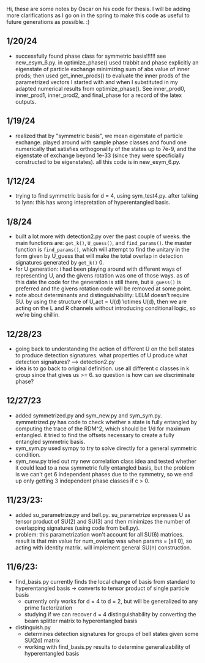 Hi, these are some notes by Oscar on his code for thesis. I will be adding more clarifications as I go on in the spring to make this code as useful to future generations as possible. :)

## 1/20/24
- successfully found phase class for symmetric basis!!!!!! see new_esym_6.py. in optimize_phase() used trabbit and phase explicitly an eigenstate of particle exchange minimizing sum of abs value of inner prods; then used get_inner_prods() to evaluate the inner prods of the parametrized vectors I started with and when I substituted in my adapted numerical results from optimize_phase(). See inner_prod0, inner_prod1, inner_prod2, and final_phase for a record of the latex outputs.

## 1/19/24
- realized that by "symmetric basis", we mean eigenstate of particle exchange. played around with sample phase classes and found one numerically that satisfies orthogonality of the states up to 7e-9, and the eigenstate of exchange beyond 1e-33 (since they were specficially constructed to be eigenstates). all this code is in new_esym_6.py.

## 1/12/24
- trying to find symmetric basis for d = 4, using sym_test4.py. after talking to lynn: this has wrong intepretation of hyperentangled basis.

## 1/8/24
- built a lot more with detection2.py over the past couple of weeks. the main functions are: ```get_k()```, ```U_guess()```, and ```find_params()```. the master function is ```find_params()```, which will attempt to find the unitary in the form given by U_guess that will make the total overlap in detection signatures generated by ```get_k()``` 0.
- for U generation: i had been playing around with different ways of representing U, and the givens rotation was one of those ways. as of this date the code for the generation is still there, but ```U_guess()``` is preferred and the givens rotation code will be removed at some point.
- note about determinants and distinguishability: LELM doesn't require SU. by using the structure of U_act = U(d) \otimes U(d), then we are acting on the L and R channels without introducing conditional logic, so we're bing chillin.

## 12/28/23
- going back to understanding the action of different U on the bell states to produce detection signatures. what properties of U produce what detection signatures? --> detection2.py
- idea is to go back to original definition. use all different c classes in k group since that gives us >= 6. so question is how can we discriminate phase?

## 12/27/23
- added symmetrized.py and sym_new.py and sym_sym.py. symmetrized.py has code to check whether a state is fully entangled by computing the trace of the RDM^2, which should be 1/d for maximum entangled. it tried to find the offsets necessary to create a fully entangled symmetric basis.
- sym_sym.py used sympy to try to solve directly for a general symmetric condition.
- sym_new.py tried out my new correlation class idea and tested whether it could lead to a new symmetric fully entangled basis, but the problem is we can't get 6 independent phases due to the symmetry, so we end up only getting 3 independent phase classes if c > 0.

## 11/23/23:
- added su_parametrize.py and bell.py. su_parametrize expresses U as tensor product of SU(2) and SU(3) and then minimizes the number of overlapping signatures (using code from bell.py).
- problem: this parametrization won't account for all SU(6) matrices. result is that min value for num_overlap was when params = [all 0], so acting with identity matrix. will implement general SU(n) construction.

## 11/6/23:
- find_basis.py currently finds the local change of basis from standard to hyperentangled basis -> converts to tensor product of single particle basis
    - currently only works for d = 4 to d = 2, but will be generalized to any prime factorization
    - studying if we can recover d = 4 distinguishability by converting the beam splitter matrix to hyperentangled basis
- distinguish.py
    - determines detection signatures for groups of bell states given some SU(2d) matrix
    - working with find_basis.py results to determine generalizability of hyperentangled basis